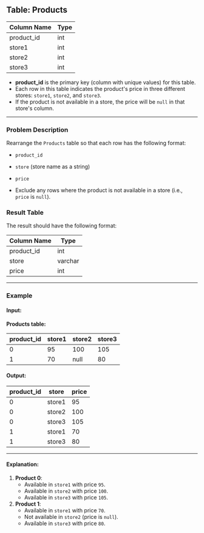 ## Table: Products

| Column Name | Type |
|-------------|------|
| product_id  | int  |
| store1      | int  |
| store2      | int  |
| store3      | int  |

- **product_id** is the primary key (column with unique values) for this table.
- Each row in this table indicates the product's price in three different stores: `store1`, `store2`, and `store3`.
- If the product is not available in a store, the price will be `null` in that store's column.

---

### Problem Description
Rearrange the `Products` table so that each row has the following format:
- `product_id`
- `store` (store name as a string)
- `price`

- Exclude any rows where the product is not available in a store (i.e., `price` is `null`).

### Result Table
The result should have the following format:

| Column Name | Type |
|-------------|------|
| product_id  | int  |
| store       | varchar |
| price       | int  |

---

### Example

#### Input: 
**Products table:**

| product_id | store1 | store2 | store3 |
|------------|--------|--------|--------|
| 0          | 95     | 100    | 105    |
| 1          | 70     | null   | 80     |

#### Output: 
| product_id | store  | price |
|------------|--------|-------|
| 0          | store1 | 95    |
| 0          | store2 | 100   |
| 0          | store3 | 105   |
| 1          | store1 | 70    |
| 1          | store3 | 80    |

---

#### Explanation:
1. **Product 0**:
   - Available in `store1` with price `95`.
   - Available in `store2` with price `100`.
   - Available in `store3` with price `105`.
2. **Product 1**:
   - Available in `store1` with price `70`.
   - Not available in `store2` (price is `null`).
   - Available in `store3` with price `80`.
